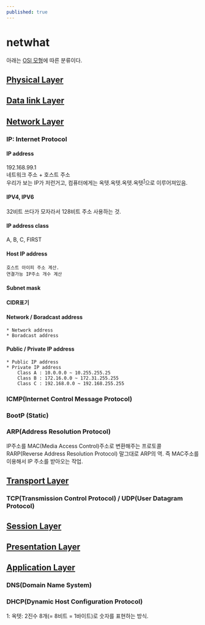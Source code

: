 ```yaml
---
published: true
---
```


# netwhat
아래는 [OSI 모형](https://yeosong-00.github.io/42wiki/OSI-model)에 따른 분류이다.

## [Physical Layer](Physical-Layer)

## [Data link Layer](Data-link-Layer)

## [Network Layer](Network-Layer)
### IP: Internet Protocol
#### IP address
192.168.99.1<br>
네트워크 주소 + 호스트 주소<br>
우리가 보는 IP가 저런거고, 컴퓨터에게는 옥텟.옥텟.옥텟.옥텟<sup>[1](#footnote_1)</sup>으로 이루어져있음.
#### IPV4, IPV6
32비트 쓰다가 모자라서 128비트 주소 사용하는 것.
#### IP address class
A, B, C, FIRST
#### Host IP address
    호스트 아이피 주소 계산.
    연결가능 IP주소 개수 계산
#### Subnet mask
#### CIDR표기
#### Network / Boradcast address
    * Network address
    * Boradcast address
#### Public / Private IP address
    * Public IP address
    * Private IP address
        Class A : 10.0.0.0 ~ 10.255.255.25 
        Class B : 172.16.0.0 ~ 172.31.255.255
        Class C : 192.168.0.0 ~ 192.168.255.255
### ICMP(Internet Control Message Protocol)
### BootP (Static)
### ARP(Address Resolution Protocol)
IP주소를 MAC(Media Access Control)주소로 변환해주는 프로토콜
RARP(Reverse Address Resolution Protocol)
말그대로 ARP의 역. 즉 MAC주소를 이용해서 IP 주소를 받아오는 작업.

## [Transport Layer](Transport-Layer)
### TCP(Transmission Control Protocol) / UDP(User Datagram Protocol)
## [Session Layer](Session-Layer)

## [Presentation Layer](Presentation-Layer)

## [Application Layer](Application-Layer) 
### DNS(Domain Name System)
### DHCP(Dynamic Host Configuration Protocol)

<a name="footnote_1">1</a>: 옥텟: 2진수 8개(= 8비트 = 1바이트)로 숫자를 표현하는 방식.
